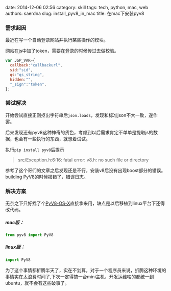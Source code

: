 date: 2014-12-06 02:56
category: skill
tags: tech, python, mac, web
authors: saerdna
slug: install_pyv8_in_mac
title: 在mac下安装pyv8


### 需求起因
最近在写一个自动登录网站并执行某些操作的模块。

网站在js中加了token，需要在登录的时候传过去做校验。

```javascript
var JSP_VAR={
  callback:"callbackurl",
  sid:"sid",
  qs:"qs_string",
  hidden:"",
  "_sign":"token",
};
```
### 尝试解决

开始尝试直接正则抠出字符串后<code>json.loads</code>，发现和标准json不大一致，遂作罢。

后来发现还有pyv8这种神奇的货色，考虑到以后需求肯定不单单是提取js的数据，也会有一些执行的东西，就想着试试。

执行<code>pip install pyv8</code>后提示
> src/Exception.h:6:16: fatal error: v8.h: no such file or directory

参考了这个哥们的文章之后发现还是不行，安装v8后没有出现boost部分的错误。building PyV8的时候报错了，[错误日志]({filename}/files/pyv8_install_failed.log)。

### 解决方案

无奈之下只好找了个[PyV8-OS-X](https://github.com/brokenseal/PyV8-OS-X)直接拿来用，缺点是以后移植到linux平台下还得改代码。

##### mac版：
```python
from pyv8 import PyV8
```
##### linux版：
```python
import PyV8
```

为了这个事情都折腾半天了，实在不划算，对于一个程序员来说，折腾这种环境的事情实在太浪费时间了,下次一定得搞一台mini主机，开发运维啥的都统一到ubuntu，就不会有这些破事了。
